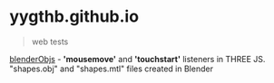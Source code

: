 # yygthb.github.io
> web tests

[blenderObjs] - **'mousemove'** and **'touchstart'** listeners in THREE JS. "shapes.obj" and "shapes.mtl" files created in Blender



[blenderObjs]: <https://yygthb.github.io/blenderObjs/>
